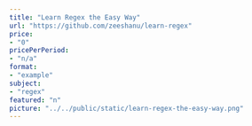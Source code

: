 ```yaml
---
title: "Learn Regex the Easy Way"
url: "https://github.com/zeeshanu/learn-regex"
price: 
- "0"
pricePerPeriod: 
- "n/a"
format: 
- "example"
subject: 
- "regex"
featured: "n"
picture: "../../public/static/learn-regex-the-easy-way.png"
---
```

